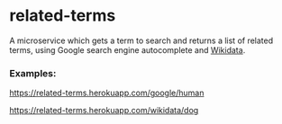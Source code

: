 # related-terms
A microservice which gets a term to search and returns a list of related terms, using Google search engine autocomplete and [Wikidata](https://www.wikidata.org/wiki/Wikidata:Main_Page). 

### Examples:
https://related-terms.herokuapp.com/google/human

https://related-terms.herokuapp.com/wikidata/dog

